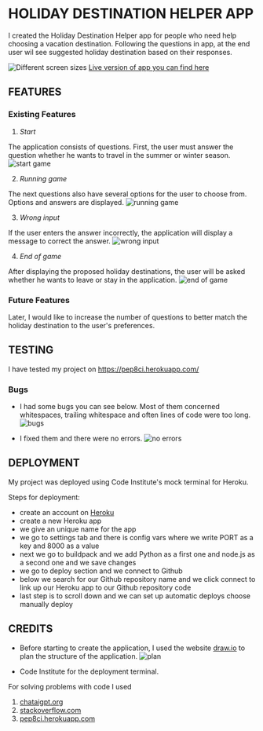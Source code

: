 # HOLIDAY DESTINATION HELPER APP

I created the Holiday Destination Helper app for people who need help choosing a vacation destination.
Following the questions in app, at the end user wil see suggested holiday destination based on their responses.

![Different screen sizes](https://github.com/MarzenkaS/holiday-destination-helper/blob/main/docs/screens.png?raw=true)
[Live version of app you can find here](https://holiday-destination-helper-790434daa39e.herokuapp.com/)

## FEATURES
### Existing Features

1. _Start_

The application consists of questions. First, the user must answer the question whether he wants to travel in the summer or winter season.
![start game](https://github.com/MarzenkaS/holiday-destination-helper/blob/main/docs/start.game.png?raw=true)

2. _Running game_

The next questions also have several options for the user to choose from. Options and answers are displayed.
![running game](https://github.com/MarzenkaS/holiday-destination-helper/blob/main/docs/running.game.png?raw=true)

3. _Wrong input_

If the user enters the answer incorrectly, the application will display a message to correct the answer.
![wrong input](https://github.com/MarzenkaS/holiday-destination-helper/blob/main/docs/wrong.input.png?raw=true)

4. _End of game_

After displaying the proposed holiday destinations, the user will be asked whether he wants to leave or stay in the application.
![end of game](https://github.com/MarzenkaS/holiday-destination-helper/blob/main/docs/end.game.png?raw=true)


### Future Features

Later, I would like to increase the number of questions to better match the holiday destination to the user's preferences.


## TESTING

I have tested my project on https://pep8ci.herokuapp.com/

### Bugs

- I had some bugs you can see below. Most of them concerned whitespaces, trailing whitespace and often lines of code were too long.
![bugs](https://github.com/MarzenkaS/holiday-destination-helper/blob/main/docs/bugs.png?raw=true)

- I fixed them and there were no errors.
![no errors](https://github.com/MarzenkaS/holiday-destination-helper/blob/main/docs/nobugs.png?raw=true)

## DEPLOYMENT

My project was deployed using Code Institute's mock terminal for Heroku.

Steps for deployment:
- create an account on [Heroku](https://heroku.com)
- create a new Heroku app
- we give an unique name for the app
- we go to settings tab and there is config vars where we write PORT as a key and 8000 as a value
- next we go to buildpack and we add Python as a first one and node.js as a second one and we save changes
- we go to deploy section and we connect to Github
- below we search for our Github repository name and we click connect to link up our Heroku app to our Github repository code 
- last step is to scroll down and we can set up automatic deploys choose manually deploy

## CREDITS

- Before starting to create the application, I used the website [draw.io](draw.io) to plan the structure of the application.
![plan](https://github.com/MarzenkaS/holiday-destination-helper/blob/main/docs/plan.png?raw=true)

- Code Institute for the deployment terminal.

For solving problems with code I used 
1. [chataigpt.org](https://chataigpt.org/)
2. [stackoverflow.com](https://stackoverflow.com/)
3. [pep8ci.herokuapp.com](https://pep8ci.herokuapp.com/)
